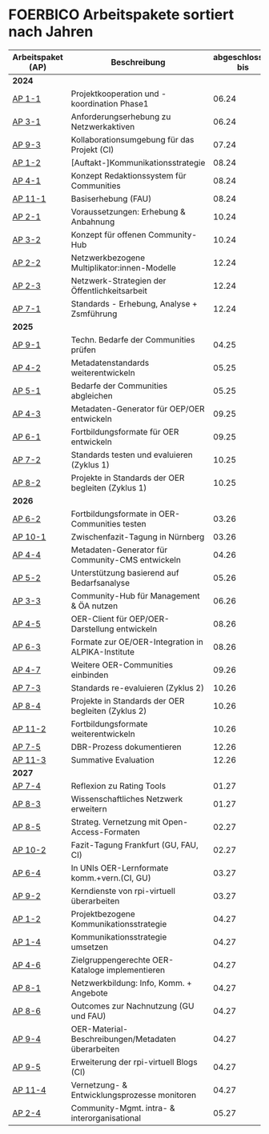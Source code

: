# FOERBICO Arbeitspakete sortiert nach Jahren

| Arbeitspaket (AP) | Beschreibung                                                                                   | abgeschlossen bis |
|--------------------|-----------------------------------------------------------------------------------------------|----------|
| **2024**                                                                                                           |          |
| [AP 1-1](https://git.rpi-virtuell.de/Comenius-Institut/FOERBICO/milestone/5)            | Projektkooperation und -koordination Phase1                                            | 06.24    |
| [AP 3-1](https://git.rpi-virtuell.de/Comenius-Institut/FOERBICO/milestone/9)            | Anforderungserhebung zu Netzwerkaktiven                          | 06.24    |
| [AP 9-3](https://git.rpi-virtuell.de/Comenius-Institut/FOERBICO/milestone/4)            | Kollaborationsumgebung für das Projekt (CI)                     | 07.24    |
| [AP 1-2](https://git.rpi-virtuell.de/Comenius-Institut/FOERBICO/milestone/79)           | [Auftakt-]Kommunikationsstrategie                          | 08.24    |
| [AP 4-1](https://git.rpi-virtuell.de/Comenius-Institut/FOERBICO/milestone/80)           | Konzept Redaktionssystem für Communities                           | 08.24    |
| [AP 11-1](https://git.rpi-virtuell.de/Comenius-Institut/FOERBICO/milestone/10)          | Basiserhebung (FAU)                                                                               | 08.24    |
| [AP 2-1](https://git.rpi-virtuell.de/Comenius-Institut/FOERBICO/milestone/82)           | Voraussetzungen: Erhebung & Anbahnung                                        | 10.24    |
| [AP 3-2](https://git.rpi-virtuell.de/Comenius-Institut/FOERBICO/milestone/83)           | Konzept für offenen Community-Hub                | 10.24    |
| [AP 2-2](https://git.rpi-virtuell.de/Comenius-Institut/FOERBICO/milestone/84)           | Netzwerkbezogene Multiplikator:innen-Modelle                             | 12.24    |
| [AP 2-3](https://git.rpi-virtuell.de/Comenius-Institut/FOERBICO/milestone/85)           | Netzwerk-Strategien der Öffentlichkeitsarbeit                          | 12.24    |
| [AP 7-1](https://git.rpi-virtuell.de/Comenius-Institut/FOERBICO/milestone/86)           | Standards - Erhebung, Analyse + Zsmführung     | 12.24    |
| **2025**                                                                                                           |          |
| [AP 9-1](https://git.rpi-virtuell.de/Comenius-Institut/FOERBICO/milestone/87)           | Techn. Bedarfe der Communities prüfen                            | 04.25    |
| [AP 4-2](https://git.rpi-virtuell.de/Comenius-Institut/FOERBICO/milestone/88)           | Metadatenstandards weiterentwickeln   | 05.25    |
| [AP 5-1](https://git.rpi-virtuell.de/Comenius-Institut/FOERBICO/milestone/89)           | Bedarfe der Communities abgleichen                                                          | 05.25    |
| [AP 4-3](https://git.rpi-virtuell.de/Comenius-Institut/FOERBICO/milestone/90)           | Metadaten-Generator für OEP/OER entwickeln                              | 09.25    |
| [AP 6-1](https://git.rpi-virtuell.de/Comenius-Institut/FOERBICO/milestone/91)           | Fortbildungsformate für OER entwickeln                                    | 09.25    |
| [AP 7-2](https://git.rpi-virtuell.de/Comenius-Institut/FOERBICO/milestone/92)           | Standards testen und evaluieren (Zyklus 1)                                           | 10.25    |
| [AP 8-2](https://git.rpi-virtuell.de/Comenius-Institut/FOERBICO/milestone/93)           | Projekte in Standards der OER begleiten (Zyklus 1)                        | 10.25    |
| **2026**                                                                                                           |          |
| [AP 6-2](https://git.rpi-virtuell.de/Comenius-Institut/FOERBICO/milestone/94)           | Fortbildungsformate in OER-Communities testen                       | 03.26    |
| [AP 10-1](https://git.rpi-virtuell.de/Comenius-Institut/FOERBICO/milestone/95)          | Zwischenfazit-Tagung in Nürnberg                                                | 03.26    |
| [AP 4-4](https://git.rpi-virtuell.de/Comenius-Institut/FOERBICO/milestone/96)           | Metadaten-Generator für Community-CMS entwickeln                     | 04.26    |
| [AP 5-2](https://git.rpi-virtuell.de/Comenius-Institut/FOERBICO/milestone/97)           | Unterstützung basierend auf Bedarfsanalyse                                            | 05.26    |
| [AP 3-3](https://git.rpi-virtuell.de/Comenius-Institut/FOERBICO/milestone/98)           | Community-Hub für Management & ÖA nutzen             | 06.26    |
| [AP 4-5](https://git.rpi-virtuell.de/Comenius-Institut/FOERBICO/milestone/99)           | OER-Client für OEP/OER-Darstellung entwickeln                         | 08.26    |
| [AP 6-3](https://git.rpi-virtuell.de/Comenius-Institut/FOERBICO/milestone/100)          | Formate zur OE/OER-Integration in ALPIKA-Institute             | 08.26    |
| [AP 4-7](https://git.rpi-virtuell.de/Comenius-Institut/FOERBICO/milestone/101)          | Weitere OER-Communities einbinden                                             | 09.26    |
| [AP 7-3](https://git.rpi-virtuell.de/Comenius-Institut/FOERBICO/milestone/102)          | Standards re-evaluieren (Zyklus 2)                                                       | 10.26    |
| [AP 8-4](https://git.rpi-virtuell.de/Comenius-Institut/FOERBICO/milestone/103)          | Projekte in Standards der OER begleiten (Zyklus 2)                      | 10.26    |
| [AP 11-2](https://git.rpi-virtuell.de/Comenius-Institut/FOERBICO/milestone/104)         | Fortbildungsformate weiterentwickeln                       | 10.26    |
| [AP 7-5](https://git.rpi-virtuell.de/Comenius-Institut/FOERBICO/milestone/105)          | DBR-Prozess dokumentieren                                                              | 12.26    |
| [AP 11-3](https://git.rpi-virtuell.de/Comenius-Institut/FOERBICO/milestone/106)         | Summative Evaluation                                                                          | 12.26    |
| **2027**                                                                                                           |          |
| [AP 7-4](https://git.rpi-virtuell.de/Comenius-Institut/FOERBICO/milestone/107)          | Reflexion zu Rating Tools                                                                     | 01.27    |
| [AP 8-3](https://git.rpi-virtuell.de/Comenius-Institut/FOERBICO/milestone/108)          | Wissenschaftliches Netzwerk erweitern                                 | 01.27    |
| [AP 8-5](https://git.rpi-virtuell.de/Comenius-Institut/FOERBICO/milestone/109)          | Strateg. Vernetzung mit Open-Access-Formaten                                              | 02.27    |
| [AP 10-2](https://git.rpi-virtuell.de/Comenius-Institut/FOERBICO/milestone/15)          | Fazit-Tagung Frankfurt (GU, FAU, CI)                                                           | 02.27    |
| [AP 6-4](https://git.rpi-virtuell.de/Comenius-Institut/FOERBICO/milestone/14)           | In UNIs OER-Lernformate komm.+vern.(CI, GU)                    | 03.27    |
| [AP 9-2](https://git.rpi-virtuell.de/Comenius-Institut/FOERBICO/milestone/8)            | Kerndienste von rpi-virtuell überarbeiten                           | 03.27    |
| [AP 1-2](https://git.rpi-virtuell.de/Comenius-Institut/FOERBICO/milestone/6)            | Projektbezogene Kommunikationsstrategie                                               | 04.27    |
| [AP 1-4](https://git.rpi-virtuell.de/Comenius-Institut/FOERBICO/milestone/114)          | Kommunikationsstrategie umsetzen                                    | 04.27    |
| [AP 4-6](https://git.rpi-virtuell.de/Comenius-Institut/FOERBICO/milestone/115)          | Zielgruppengerechte OER-Kataloge implementieren                            | 04.27    |
| [AP 8-1](https://git.rpi-virtuell.de/Comenius-Institut/FOERBICO/milestone/116)          | Netzwerkbildung: Info, Komm. + Angebote                             | 04.27    |
| [AP 8-6](https://git.rpi-virtuell.de/Comenius-Institut/FOERBICO/milestone/13)           | Outcomes zur Nachnutzung (GU und FAU)                                                                     | 04.27    |
| [AP 9-4](https://git.rpi-virtuell.de/Comenius-Institut/FOERBICO/milestone/118)          | OER-Material-Beschreibungen/Metadaten überarbeiten            | 04.27    |
| [AP 9-5](https://git.rpi-virtuell.de/Comenius-Institut/FOERBICO/milestone/16)           | Erweiterung der rpi-virtuell Blogs (CI)                      | 04.27    |
| [AP 11-4](https://git.rpi-virtuell.de/Comenius-Institut/FOERBICO/milestone/120)         | Vernetzung- & Entwicklungsprozesse monitoren                       | 04.27    |
| [AP 2-4](https://git.rpi-virtuell.de/Comenius-Institut/FOERBICO/milestone/121)          | Community-Mgmt. intra- & interorganisational                                        | 05.27    |
